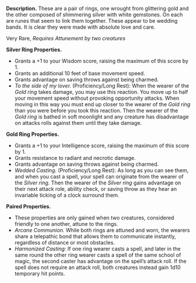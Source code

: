 **Description.** These are a pair of rings, one wrought from glittering gold and the other composed of shimmering silver with white gemstones. On each are runes that seem to link them together. These appear to be wedding bands. It is clear they were made with absolute love and care.

Very Rare, *Requires Attunement by two creatures*

**Silver Ring Properties.**
- Grants a +1 to your Wisdom score, raising the maximum of this score by 1.
- Grants an additional 10 feet of base movement speed.
- Grants advantage on saving throws against being charmed. 
- *To the side of my lover.* (Proficiency/Long Rest): When the wearer of the *Gold ring* takes damage, you may use this reaction. You move up to half your movement speed without provoking opportunity attacks. When moving in this way you must end up closer to the wearer of the *Gold ring* than you were before you took this reaction. Then the wearer of the *Gold ring* is bathed in soft moonlight and any creature has disadvantage on attacks rolls against them until they take damage. 

**Gold Ring Properties.**
- Grants a +1 to your Intelligence score, raising the maximum of this score by 1. 
- Grants resistance to radiant and necrotic damage.
- Grants advantage on saving throws against being charmed.
- *Wedded Casting.* (Proficiency/Long Rest): As long as you can see them, and when you cast a spell, your spell can originate from the wearer of the *Silver ring*. Then the wearer of the *Silver ring* gains advantage on their next attack role, ability check, or saving throw as they hear an invariable ticking of a clock surround them. 

**Paired Properties.** 
- These properties are only gained when two creatures, considered friendly to one another, attune to the rings. 
- *Arcane Communion.* While both rings are attuned and worn, the wearers share a telepathic bond that allows them to communicate instantly, regardless of distance or most obstacles.
- *Harmonized Casting:* If one ring wearer casts a spell, and later in the same round the other ring wearer casts a spell of the same school of magic, the second caster has advantage on the spell’s attack roll. If the spell does not require an attack roll, both creatures instead gain 1d10 temporary hit points.